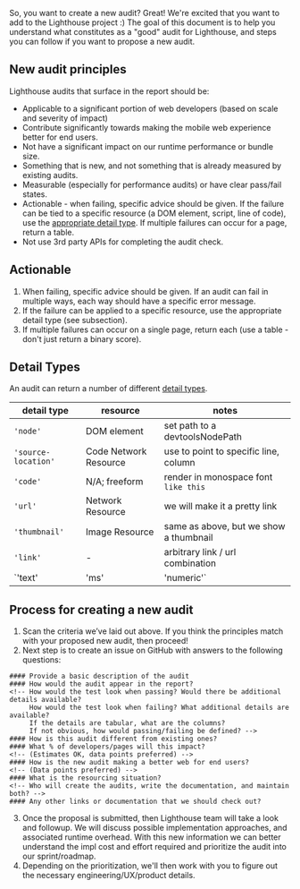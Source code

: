 So, you want to create a new audit? Great! We're excited that you want to add to the Lighthouse project :) The goal of this 
document is to help you understand what constitutes as a "good" audit for Lighthouse, and steps you can follow if you want
to propose a new audit. 

## New audit principles
Lighthouse audits that surface in the report should be: 
- Applicable to a significant portion of web developers (based on scale and severity of impact) 
- Contribute significantly towards making the mobile web experience better for end users. 
- Not have a significant impact on our runtime performance or bundle size. 
- Something that is new, and not something that is already measured by existing audits. 
- Measurable (especially for performance audits) or have clear pass/fail states.
- Actionable - when failing, specific advice should be given. If the failure can be tied to a specific resource (a DOM element, script, line of code), use the [appropriate detail type](https://github.com/GoogleChrome/lighthouse/blob/master/types/audit-details.d.ts). If multiple failures can occur for a page, return a table.
- Not use 3rd party APIs for completing the audit check. 

## Actionable

1. When failing, specific advice should be given. If an audit can fail in multiple ways, each way should have a specific error message.
1. If the failure can be applied to a specific resource, use the appropriate detail type (see subsection).
1. If multiple failures can occur on a single page, return each (use a table - don't just return a binary score).

## Detail Types

An audit can return a number of different [detail types](https://github.com/GoogleChrome/lighthouse/blob/master/types/audit-details.d.ts).

| detail type             | resource              | notes                                  |
|-------------------------|-----------------------|----------------------------------------|
| `'node'`                | DOM element           | set path to a devtoolsNodePath         |
| `'source-location'`     | Code Network Resource | use to point to specific line, column  |
| `'code'`                | N/A; freeform         | render in monospace font `like this`   |
| `'url'`                 | Network Resource      | we will make it a pretty link          |
| `'thumbnail'`           | Image Resource        | same as above, but we show a thumbnail |
| `'link'`                | -                     | arbitrary link / url combination       |
| `'text'|'ms'|'numeric'` | -                     |                                        |


## Process for creating a new audit
1. Scan the criteria we’ve laid out above. If you think the principles match with your proposed new audit, then proceed! 
2. Next step is to create an issue on GitHub with answers to the following questions: 
```
#### Provide a basic description of the audit
#### How would the audit appear in the report? 
<!-- How would the test look when passing? Would there be additional details available?
     How would the test look when failing? What additional details are available? 
     If the details are tabular, what are the columns?
     If not obvious, how would passing/failing be defined? -->
#### How is this audit different from existing ones?
#### What % of developers/pages will this impact? 
<!-- (Estimates OK, data points preferred) -->
#### How is the new audit making a better web for end users?
<!-- (Data points preferred) -->
#### What is the resourcing situation? 
<!-- Who will create the audits, write the documentation, and maintain both? -->
#### Any other links or documentation that we should check out?
```
3. Once the proposal is submitted, then Lighthouse team will take a look and followup. We will discuss possible implementation approaches, and associated runtime overhead.
With this new information we can better understand the impl cost and effort required and prioritize the audit into our sprint/roadmap. 
4. Depending on the prioritization, we'll then work with you to figure out the necessary engineering/UX/product details. 
